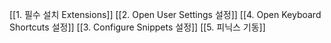 [[1. 필수 설치 Extensions]]
[[2. Open User Settings 설정]]
[[4. Open Keyboard Shortcuts 설정]]
[[3. Configure Snippets 설정]]
[[5. 피닉스 기동]]
